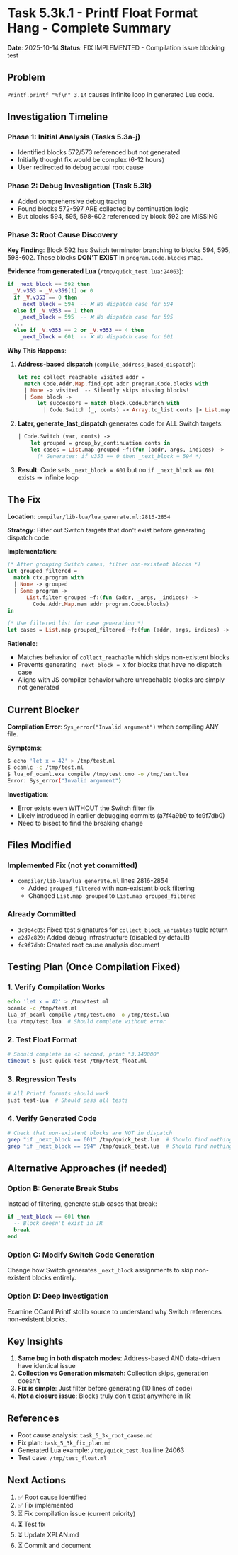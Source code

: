 # Task 5.3k.1 - Printf Float Format Hang - Complete Summary
**Date**: 2025-10-14
**Status**: FIX IMPLEMENTED - Compilation issue blocking test

## Problem
`Printf.printf "%f\n" 3.14` causes infinite loop in generated Lua code.

## Investigation Timeline

### Phase 1: Initial Analysis (Tasks 5.3a-j)
- Identified blocks 572/573 referenced but not generated
- Initially thought fix would be complex (6-12 hours)
- User redirected to debug actual root cause

### Phase 2: Debug Investigation (Task 5.3k)
- Added comprehensive debug tracing
- Found blocks 572-597 ARE collected by continuation logic
- But blocks 594, 595, 598-602 referenced by block 592 are MISSING

### Phase 3: Root Cause Discovery
**Key Finding**: Block 592 has Switch terminator branching to blocks 594, 595, 598-602.
These blocks **DON'T EXIST** in `program.Code.blocks` map.

**Evidence from generated Lua** (`/tmp/quick_test.lua:24063`):
```lua
if _next_block == 592 then
  _V.v353 = _V.v359[1] or 0
  if _V.v353 == 0 then
    _next_block = 594  -- ❌ No dispatch case for 594
  else if _V.v353 == 1 then
    _next_block = 595  -- ❌ No dispatch case for 595
  ...
  else if _V.v353 == 2 or _V.v353 == 4 then
    _next_block = 601  -- ❌ No dispatch case for 601
```

**Why This Happens**:

1. **Address-based dispatch** (`compile_address_based_dispatch`):
   ```ocaml
   let rec collect_reachable visited addr =
     match Code.Addr.Map.find_opt addr program.Code.blocks with
     | None -> visited  -- Silently skips missing blocks!
     | Some block ->
         let successors = match block.Code.branch with
           | Code.Switch (_, conts) -> Array.to_list conts |> List.map ~f:fst
   ```

2. **Later, generate_last_dispatch** generates code for ALL Switch targets:
   ```ocaml
   | Code.Switch (var, conts) ->
       let grouped = group_by_continuation conts in
       let cases = List.map grouped ~f:(fun (addr, args, indices) ->
         (* Generates: if v353 == 0 then _next_block = 594 *)
   ```

3. **Result**: Code sets `_next_block = 601` but no `if _next_block == 601` exists → infinite loop

## The Fix

**Location**: `compiler/lib-lua/lua_generate.ml:2816-2854`

**Strategy**: Filter out Switch targets that don't exist before generating dispatch code.

**Implementation**:
```ocaml
(* After grouping Switch cases, filter non-existent blocks *)
let grouped_filtered =
  match ctx.program with
  | None -> grouped
  | Some program ->
      List.filter grouped ~f:(fun (addr, _args, _indices) ->
        Code.Addr.Map.mem addr program.Code.blocks)
in

(* Use filtered list for case generation *)
let cases = List.map grouped_filtered ~f:(fun (addr, args, indices) ->
```

**Rationale**:
- Matches behavior of `collect_reachable` which skips non-existent blocks
- Prevents generating `_next_block = X` for blocks that have no dispatch case
- Aligns with JS compiler behavior where unreachable blocks are simply not generated

## Current Blocker

**Compilation Error**: `Sys_error("Invalid argument")` when compiling ANY file.

**Symptoms**:
```bash
$ echo 'let x = 42' > /tmp/test.ml
$ ocamlc -c /tmp/test.ml
$ lua_of_ocaml.exe compile /tmp/test.cmo -o /tmp/test.lua
Error: Sys_error("Invalid argument")
```

**Investigation**:
- Error exists even WITHOUT the Switch filter fix
- Likely introduced in earlier debugging commits (a7f4a9b9 to fc9f7db0)
- Need to bisect to find the breaking change

## Files Modified

### Implemented Fix (not yet committed)
- `compiler/lib-lua/lua_generate.ml` lines 2816-2854
  - Added `grouped_filtered` with non-existent block filtering
  - Changed `List.map grouped` to `List.map grouped_filtered`

### Already Committed
- `3c9b4c85`: Fixed test signatures for `collect_block_variables` tuple return
- `e2d7c829`: Added debug infrastructure (disabled by default)
- `fc9f7db0`: Created root cause analysis document

## Testing Plan (Once Compilation Fixed)

### 1. Verify Compilation Works
```bash
echo 'let x = 42' > /tmp/test.ml
ocamlc -c /tmp/test.ml
lua_of_ocaml compile /tmp/test.cmo -o /tmp/test.lua
lua /tmp/test.lua  # Should complete without error
```

### 2. Test Float Format
```bash
# Should complete in <1 second, print "3.140000"
timeout 5 just quick-test /tmp/test_float.ml
```

### 3. Regression Tests
```bash
# All Printf formats should work
just test-lua  # Should pass all tests
```

### 4. Verify Generated Code
```bash
# Check that non-existent blocks are NOT in dispatch
grep "if _next_block == 601" /tmp/quick_test.lua  # Should find nothing
grep "if _next_block == 594" /tmp/quick_test.lua  # Should find nothing
```

## Alternative Approaches (if needed)

### Option B: Generate Break Stubs
Instead of filtering, generate stub cases that break:
```lua
if _next_block == 601 then
  -- Block doesn't exist in IR
  break
end
```

### Option C: Modify Switch Code Generation
Change how Switch generates `_next_block` assignments to skip non-existent blocks entirely.

### Option D: Deep Investigation
Examine OCaml Printf stdlib source to understand why Switch references non-existent blocks.

## Key Insights

1. **Same bug in both dispatch modes**: Address-based AND data-driven have identical issue
2. **Collection vs Generation mismatch**: Collection skips, generation doesn't
3. **Fix is simple**: Just filter before generating (10 lines of code)
4. **Not a closure issue**: Blocks truly don't exist anywhere in IR

## References

- Root cause analysis: `task_5_3k_root_cause.md`
- Fix plan: `task_5_3k_fix_plan.md`
- Generated Lua example: `/tmp/quick_test.lua` line 24063
- Test case: `/tmp/test_float.ml`

## Next Actions

1. ✅ Root cause identified
2. ✅ Fix implemented
3. ⏳ Fix compilation issue (current priority)
4. ⏳ Test fix
5. ⏳ Update XPLAN.md
6. ⏳ Commit and document
